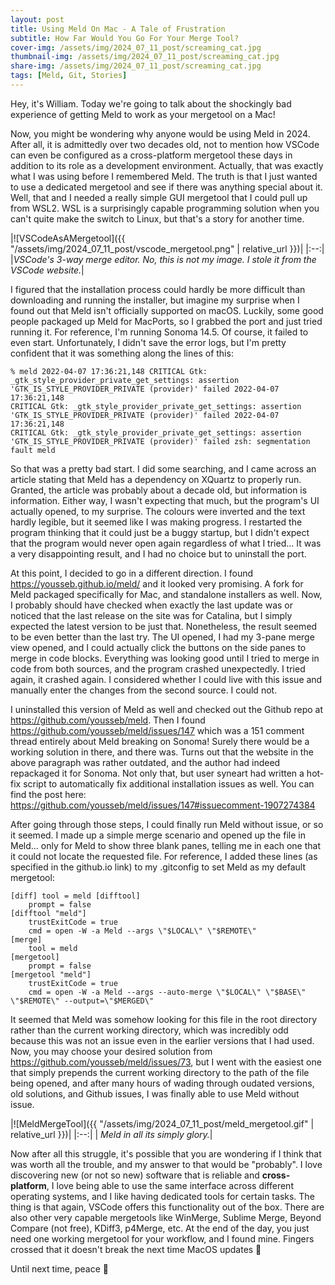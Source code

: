 ```yaml
---
layout: post
title: Using Meld On Mac - A Tale of Frustration
subtitle: How Far Would You Go For Your Merge Tool?
cover-img: /assets/img/2024_07_11_post/screaming_cat.jpg
thumbnail-img: /assets/img/2024_07_11_post/screaming_cat.jpg
share-img: /assets/img/2024_07_11_post/screaming_cat.jpg
tags: [Meld, Git, Stories]
---
```


Hey, it's William. Today we're going to talk about the shockingly bad
experience of getting Meld to work as your mergetool on a Mac!

Now, you might be wondering why anyone would be using Meld in 2024. After all,
it is admittedly over two decades old, not to mention how VSCode can even be
configured as a cross-platform mergetool these days in addition to its role as
a development environment. Actually, that was exactly what I was using before I
remembered Meld. The truth is that I just wanted to use a dedicated mergetool
and see if there was anything special about it. Well, that and I needed a
really simple GUI mergetool that I could pull up from WSL2. WSL is a
surprisingly capable programming solution when you can't quite make the switch
to Linux, but that's a story for another time.

|![VSCodeAsAMergetool]({{ "/assets/img/2024_07_11_post/vscode_mergetool.png" | relative_url }})|
|:--:|
|*VSCode's 3-way merge editor. No, this is not my image. I stole it from the VSCode website.*|

I figured that the installation process could hardly be more difficult than
downloading and running the installer, but imagine my surprise when I found out
that Meld isn't officially supported on macOS. Luckily, some good people
packaged up Meld for MacPorts, so I grabbed the port and just tried running it.
For reference, I'm running Sonoma 14.5. Of course, it failed to even start.
Unfortunately, I didn't save the error logs, but I'm pretty confident that it
was something along the lines of this:

```
% meld 2022-04-07 17:36:21,148 CRITICAL Gtk:
_gtk_style_provider_private_get_settings: assertion
'GTK_IS_STYLE_PROVIDER_PRIVATE (provider)' failed 2022-04-07 17:36:21,148
CRITICAL Gtk: _gtk_style_provider_private_get_settings: assertion
'GTK_IS_STYLE_PROVIDER_PRIVATE (provider)' failed 2022-04-07 17:36:21,148
CRITICAL Gtk: _gtk_style_provider_private_get_settings: assertion
'GTK_IS_STYLE_PROVIDER_PRIVATE (provider)' failed zsh: segmentation fault meld
```

So that was a pretty bad start. I did some searching, and I came across an
article stating that Meld has a dependency on XQuartz to properly run. Granted,
the article was probably about a decade old, but information is information.
Either way, I wasn't expecting that much, but the program's UI actually opened,
to my surprise. The colours were inverted and the text hardly legible, but it
seemed like I was making progress. I restarted the program thinking that it
could just be a buggy startup, but I didn't expect that the program would never
open again regardless of what I tried... It was a very disappointing result,
and I had no choice but to uninstall the port.

At this point, I decided to go in a different direction. I found
<https://yousseb.github.io/meld/> and it looked very promising. A fork for Meld
packaged specifically for Mac, and standalone installers as well. Now, I
probably should have checked when exactly the last update was or noticed that
the last release on the site was for Catalina, but I simply expected the latest
version to be just that. Nonetheless, the result seemed to be even better than
the last try. The UI opened, I had my 3-pane merge view opened, and I could
actually click the buttons on the side panes to merge in code blocks.
Everything was looking good until I tried to merge in code from both sources,
and the program crashed unexpectedly. I tried again, it crashed again. I
considered whether I could live with this issue and manually enter the changes
from the second source. I could not.

I uninstalled this version of Meld as well and checked out the Github repo at
<https://github.com/yousseb/meld>. Then I found
<https://github.com/yousseb/meld/issues/147> which was a 151 comment thread
entirely about Meld breaking on Sonoma! Surely there would be a working
solution in there, and there was. Turns out that the website in the above
paragraph was rather outdated, and the author had indeed repackaged it for
Sonoma. Not only that, but user syneart had written a hot-fix script to
automatically fix additional installation issues as well. You can find the post
here: <https://github.com/yousseb/meld/issues/147#issuecomment-1907274384>

After going through those steps, I could finally run Meld without issue, or so
it seemed. I made up a simple merge scenario and opened up the file in Meld...
only for Meld to show three blank panes, telling me in each one that it could
not locate the requested file. For reference, I added these lines (as specified
in the github.io link) to my .gitconfig to set Meld as my default mergetool:

```
[diff] tool = meld [difftool]
    prompt = false
[difftool "meld"]
    trustExitCode = true
    cmd = open -W -a Meld --args \"$LOCAL\" \"$REMOTE\"
[merge]
    tool = meld
[mergetool]
    prompt = false
[mergetool "meld"]
    trustExitCode = true
    cmd = open -W -a Meld --args --auto-merge \"$LOCAL\" \"$BASE\" \"$REMOTE\" --output=\"$MERGED\"
```

It seemed that Meld was somehow looking for this file in the root directory
rather than the current working directory, which was incredibly odd because
this was not an issue even in the earlier versions that I had used. Now, you
may choose your desired solution from
<https://github.com/yousseb/meld/issues/73>, but I went with the easiest one
that simply prepends the current working directory to the path of the file
being opened, and after many hours of wading through oudated versions, old
solutions, and Github issues, I was finally able to use Meld without issue.

|![MeldMergeTool]({{ "/assets/img/2024_07_11_post/meld_mergetool.gif" | relative_url }})|
|:--:|
| *Meld in all its simply glory.*|

Now after all this struggle, it's possible that you are wondering if I think
that was worth all the trouble, and my answer to that would be "probably". I
love discovering new (or not so new) software that is reliable and
**cross-platform**, I love being able to use the same interface across
different operating systems, and I like having dedicated tools for certain
tasks. The thing is that again, VSCode offers this functionality out of
the box. There are also other very capable mergetools like WinMerge, Sublime Merge, Beyond
Compare (not free), KDiff3, p4Merge, etc. At the end of the day, you just need
one working mergetool for your workflow, and I found mine. Fingers crossed that
it doesn't break the next time MacOS updates 🤣

Until next time, peace 🦢
